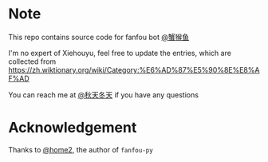 Note
====

This repo contains source code for fanfou bot [@蟹猴鱼](http://fanfou.com/crabmonkeyfish)

I'm no expert of Xiehouyu, feel free to update the entries, which are collected from https://zh.wiktionary.org/wiki/Category:%E6%AD%87%E5%90%8E%E8%AF%AD

You can reach me at [@秋天冬天](http://fanfou.com/~ksBg3PjLnxA) if you have any questions

Acknowledgement
===============

Thanks to [@home2](http://fanfou.com/home2), the author of `fanfou-py`

